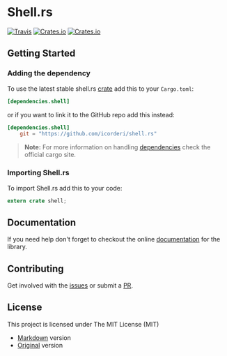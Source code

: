 # Shell.rs

[![Travis](https://img.shields.io/travis/icorderi/shell.rs.svg)](https://travis-ci.org/icorderi/shell.rs)
[![Crates.io](https://img.shields.io/crates/v/shell.svg)](https://crates.io/crates/shell)
[![Crates.io](https://img.shields.io/crates/l/shell.svg)](https://github.com/icorderi/shell.rs/blob/master/LICENSE/mit.md)

## Getting Started

### Adding the dependency

To use the latest stable shell.rs [crate] add this to your `Cargo.toml`:

```toml
[dependencies.shell]
```

or if you want to link it to the GitHub repo add this instead:

```toml
[dependencies.shell]
    git = "https://github.com/icorderi/shell.rs"
```

> **Note:** For more information on handling [dependencies] check the official cargo site.

[crate]: https://crates.io/crates/shell.rs
[dependencies]: http://doc.crates.io/guide.html#adding-dependencies

### Importing Shell.rs

To import Shell.rs add this to your code:

```rust
extern crate shell;
```

## Documentation

If you need help don't forget to checkout the online [documentation] for the library.

[documentation]: http://icorderi.github.io/shell.rs/doc/shell

## Contributing

Get involved with the [issues] or submit a [PR].

[issues]: https://github.com/icorderi/shell.rs/issues
[PR]: https://github.com/icorderi/shell.rs/pulls

## License

This project is licensed under The MIT License (MIT)
* [Markdown](LICENSE/mit.md) version
* [Original](LICENSE/mit.txt) version
